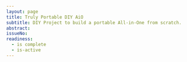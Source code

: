 ```yaml
---
layout: page
title: Truly Portable DIY AiO
subtitle: DIY Project to build a portable All-in-One from scratch.
abstract: 
issueNo: 
readiness:
  - is complete 
  - is-active
---
```


